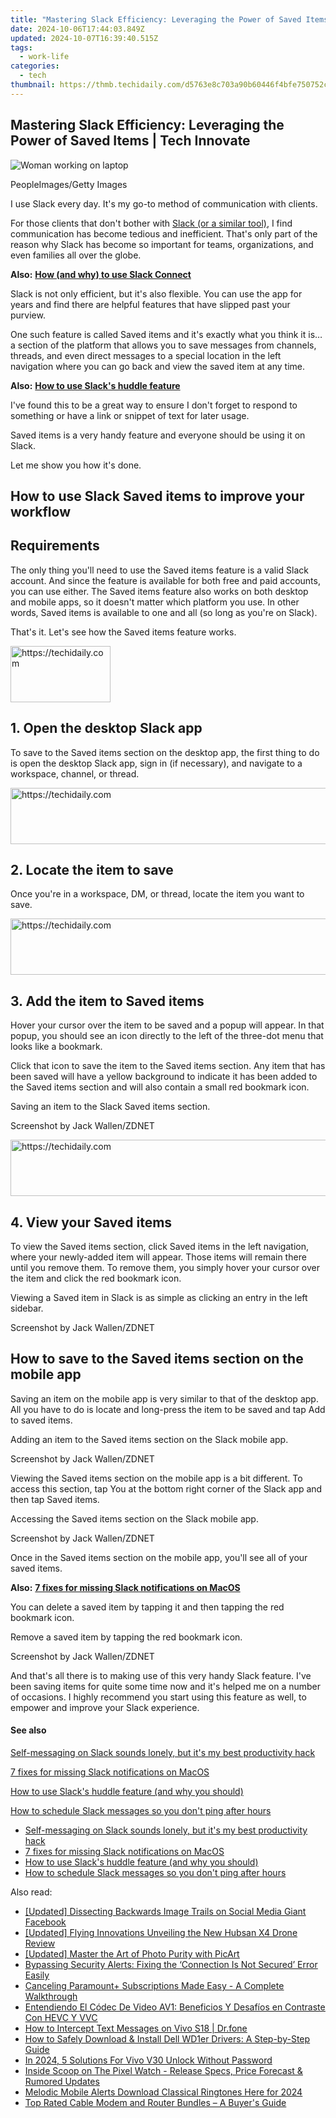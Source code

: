```yaml
---
title: "Mastering Slack Efficiency: Leveraging the Power of Saved Items | Tech Innovate"
date: 2024-10-06T17:44:03.849Z
updated: 2024-10-07T16:39:40.515Z
tags:
  - work-life
categories:
  - tech
thumbnail: https://thmb.techidaily.com/d5763e8c703a90b60446f4bfe750752cf90d756e0d81dc2e79786c8274b17daa.jpg
---
```


## Mastering Slack Efficiency: Leveraging the Power of Saved Items | Tech Innovate

![Woman working on laptop](https://www.zdnet.com/a/img/resize/375773a6cc848ce720bf442af515a18449ca734b/2023/02/21/e41959d2-957d-4630-8c23-8f6ddcb9f665/gettyimages-1369988908-2.jpg?auto=webp&width=1280)

PeopleImages/Getty Images

I use Slack every day. It's my go-to method of communication with clients. 

For those clients that don't bother with [Slack (or a similar tool)](https://www.zdnet.com/article/best-collaboration-app/), I find communication has become tedious and inefficient. That's only part of the reason why Slack has become so important for teams, organizations, and even families all over the globe.

**Also:** [**How (and why) to use Slack Connect**](https://www.zdnet.com/article/what-is-slack-connect-and-how-do-you-use-it/) 

Slack is not only efficient, but it's also flexible. You can use the app for years and find there are helpful features that have slipped past your purview. 

One such feature is called Saved items and it's exactly what you think it is… a section of the platform that allows you to save messages from channels, threads, and even direct messages to a special location in the left navigation where you can go back and view the saved item at any time. 

**Also:** [**How to use Slack's huddle feature**](https://www.zdnet.com/home-and-office/work-life/how-to-use-slacks-huddle-feature-and-why-you-should/)

I've found this to be a great way to ensure I don't forget to respond to something or have a link or snippet of text for later usage. 

Saved items is a very handy feature and everyone should be using it on Slack.

Let me show you how it's done.

## How to use Slack Saved items to improve your workflow

## Requirements

The only thing you'll need to use the Saved items feature is a valid Slack account. And since the feature is available for both free and paid accounts, you can use either. The Saved items feature also works on both desktop and mobile apps, so it doesn't matter which platform you use. In other words, Saved items is available to one and all (so long as you're on Slack). 

That's it. Let's see how the Saved items feature works.

<!-- affiliate ads begin -->
<a href="https://malaysia-healthcare-travel-council.pxf.io/c/5597632/1576474/17382" target="_top" id="1576474">
  <img src="//a.impactradius-go.com/display-ad/17382-1576474" border="0" alt="https://techidaily.com" width="160" height="90"/>
</a>
<img height="0" width="0" src="https://malaysia-healthcare-travel-council.pxf.io/i/5597632/1576474/17382" style="position:absolute;visibility:hidden;" border="0" />
<!-- affiliate ads end -->

## 1\. Open the desktop Slack app

To save to the Saved items section on the desktop app, the first thing to do is open the desktop Slack app, sign in (if necessary), and navigate to a workspace, channel, or thread.

<!-- affiliate ads begin -->
<a href="https://unicoeye.pxf.io/c/5597632/2134234/18498" target="_top" id="2134234">
  <img src="//a.impactradius-go.com/display-ad/18498-2134234" border="0" alt="https://techidaily.com" width="728" height="90"/>
</a>
<img height="0" width="0" src="https://unicoeye.pxf.io/i/5597632/2134234/18498" style="position:absolute;visibility:hidden;" border="0" />
<!-- affiliate ads end -->

## 2\. Locate the item to save

Once you're in a workspace, DM, or thread, locate the item you want to save.

<!-- affiliate ads begin -->
<a href="https://appsumo.8odi.net/c/5597632/2082541/7443" target="_top" id="2082541">
  <img src="//a.impactradius-go.com/display-ad/7443-2082541" border="0" alt="https://techidaily.com" width="728" height="90"/>
</a>
<img height="0" width="0" src="https://appsumo.8odi.net/i/5597632/2082541/7443" style="position:absolute;visibility:hidden;" border="0" />
<!-- affiliate ads end -->

## 3\. Add the item to Saved items

Hover your cursor over the item to be saved and a popup will appear. In that popup, you should see an icon directly to the left of the three-dot menu that looks like a bookmark. 

Click that icon to save the item to the Saved items section. Any item that has been saved will have a yellow background to indicate it has been added to the Saved items section and will also contain a small red bookmark icon.

Saving an item to the Slack Saved items section.

Screenshot by Jack Wallen/ZDNET

<!-- affiliate ads begin -->
<a href="https://appsumo.8odi.net/c/5597632/1062450/7443" target="_top" id="1062450">
  <img src="//a.impactradius-go.com/display-ad/7443-1062450" border="0" alt="https://techidaily.com" width="600" height="90"/>
</a>
<img height="0" width="0" src="https://appsumo.8odi.net/i/5597632/1062450/7443" style="position:absolute;visibility:hidden;" border="0" />
<!-- affiliate ads end -->

## 4\. View your Saved items

To view the Saved items section, click Saved items in the left navigation, where your newly-added item will appear. Those items will remain there until you remove them. To remove them, you simply hover your cursor over the item and click the red bookmark icon.

Viewing a Saved item in Slack is as simple as clicking an entry in the left sidebar.

Screenshot by Jack Wallen/ZDNET

## How to save to the Saved items section on the mobile app

Saving an item on the mobile app is very similar to that of the desktop app. All you have to do is locate and long-press the item to be saved and tap Add to saved items.

Adding an item to the Saved items section on the Slack mobile app.

Screenshot by Jack Wallen/ZDNET

Viewing the Saved items section on the mobile app is a bit different. To access this section, tap You at the bottom right corner of the Slack app and then tap Saved items.

Accessing the Saved items section on the Slack mobile app.

Screenshot by Jack Wallen/ZDNET

Once in the Saved items section on the mobile app, you'll see all of your saved items. 

**Also:** [**7 fixes for missing Slack notifications on MacOS**](https://www.zdnet.com/article/7-fixes-for-missing-slack-notifications-on-macos/)

You can delete a saved item by tapping it and then tapping the red bookmark icon.

Remove a saved item by tapping the red bookmark icon.

Screenshot by Jack Wallen/ZDNET

And that's all there is to making use of this very handy Slack feature. I've been saving items for quite some time now and it's helped me on a number of occasions. I highly recommend you start using this feature as well, to empower and improve your Slack experience.

#### See also

[Self-messaging on Slack sounds lonely, but it's my best productivity hack](https://www.zdnet.com/article/self-messaging-on-slack-sounds-lonely-but-its-my-best-productivity-hack/ "Self-messaging on Slack sounds lonely, but it's my best productivity hack")

[7 fixes for missing Slack notifications on MacOS](https://www.zdnet.com/article/7-fixes-for-missing-slack-notifications-on-macos/ "7 fixes for missing Slack notifications on MacOS")

[How to use Slack's huddle feature (and why you should)](https://www.zdnet.com/article/how-to-use-slacks-huddle-feature-and-why-you-should/ "How to use Slack's huddle feature (and why you should)")

[How to schedule Slack messages so you don't ping after hours](https://www.zdnet.com/article/how-to-schedule-slack-messages-and-why-you-might-want-to/ "How to schedule Slack messages so you don't ping after hours")

* [Self-messaging on Slack sounds lonely, but it's my best productivity hack](https://www.zdnet.com/article/self-messaging-on-slack-sounds-lonely-but-its-my-best-productivity-hack/ "Self-messaging on Slack sounds lonely, but it's my best productivity hack")
* [7 fixes for missing Slack notifications on MacOS](https://www.zdnet.com/article/7-fixes-for-missing-slack-notifications-on-macos/ "7 fixes for missing Slack notifications on MacOS")
* [How to use Slack's huddle feature (and why you should)](https://www.zdnet.com/article/how-to-use-slacks-huddle-feature-and-why-you-should/ "How to use Slack's huddle feature (and why you should)")
* [How to schedule Slack messages so you don't ping after hours](https://www.zdnet.com/article/how-to-schedule-slack-messages-and-why-you-might-want-to/ "How to schedule Slack messages so you don't ping after hours")

<ins class="adsbygoogle"
     style="display:block"
     data-ad-format="autorelaxed"
     data-ad-client="ca-pub-7571918770474297"
     data-ad-slot="1223367746"></ins>

<ins class="adsbygoogle"
     style="display:block"
     data-ad-client="ca-pub-7571918770474297"
     data-ad-slot="8358498916"
     data-ad-format="auto"
     data-full-width-responsive="true"></ins>

<span class="atpl-alsoreadstyle">Also read:</span>
<div><ul>
<li><a href="https://facebook-video-files.techidaily.com/updated-dissecting-backwards-image-trails-on-social-media-giant-facebook/"><u>[Updated] Dissecting Backwards Image Trails on Social Media Giant Facebook</u></a></li>
<li><a href="https://some-knowledge.techidaily.com/updated-flying-innovations-unveiling-the-new-hubsan-x4-drone-review/"><u>[Updated] Flying Innovations Unveiling the New Hubsan X4 Drone Review</u></a></li>
<li><a href="https://extra-guidance.techidaily.com/updated-master-the-art-of-photo-purity-with-picart/"><u>[Updated] Master the Art of Photo Purity with PicArt</u></a></li>
<li><a href="https://techno-recovery.techidaily.com/bypassing-security-alerts-fixing-the-connection-is-not-secured-error-easily/"><u>Bypassing Security Alerts: Fixing the ‘Connection Is Not Secured’ Error Easily</u></a></li>
<li><a href="https://techno-recovery.techidaily.com/canceling-paramountplus-subscriptions-made-easy-a-complete-walkthrough/"><u>Canceling Paramount+ Subscriptions Made Easy - A Complete Walkthrough</u></a></li>
<li><a href="https://tech-revival.techidaily.com/entendiendo-el-codec-de-video-av1-beneficios-y-desafios-en-contraste-con-hevc-y-vvc/"><u>Entendiendo El Códec De Video AV1: Beneficios Y Desafíos en Contraste Con HEVC Y VVC</u></a></li>
<li><a href="https://android-location-track.techidaily.com/how-to-intercept-text-messages-on-vivo-s18-drfone-by-drfone-virtual-android/"><u>How to Intercept Text Messages on Vivo S18 | Dr.fone</u></a></li>
<li><a href="https://driver-download.techidaily.com/how-to-safely-download-and-install-dell-wd1er-drivers-a-step-by-step-guide/"><u>How to Safely Download & Install Dell WD1er Drivers: A Step-by-Step Guide</u></a></li>
<li><a href="https://unlock-android.techidaily.com/in-2024-5-solutions-for-vivo-v30-unlock-without-password-by-drfone-android/"><u>In 2024, 5 Solutions For Vivo V30 Unlock Without Password</u></a></li>
<li><a href="https://techno-recovery.techidaily.com/inside-scoop-on-the-pixel-watch-release-specs-price-forecast-and-rumored-updates/"><u>Inside Scoop on The Pixel Watch - Release Specs, Price Forecast & Rumored Updates</u></a></li>
<li><a href="https://fox-cloud.techidaily.com/melodic-mobile-alerts-download-classical-ringtones-here-for-2024/"><u>Melodic Mobile Alerts Download Classical Ringtones Here for 2024</u></a></li>
<li><a href="https://techno-recovery.techidaily.com/top-rated-cable-modem-and-router-bundles-a-buyers-guide/"><u>Top Rated Cable Modem and Router Bundles – A Buyer's Guide</u></a></li>
</ul></div>


